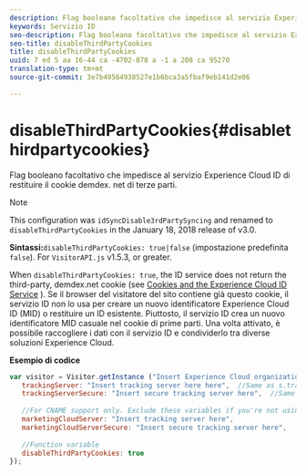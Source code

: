 ```yaml
---
description: Flag booleano facoltativo che impedisce al servizio Experience Cloud ID di restituire il cookie demdex. net di terze parti.
keywords: Servizio ID
seo-description: Flag booleano facoltativo che impedisce al servizio Experience Cloud ID di restituire il cookie demdex. net di terze parti.
seo-title: disableThirdPartyCookies
title: disableThirdPartyCookies
uuid: 7 ed 5 aa 16-44 ca -4702-878 a -1 a 208 ca 95270
translation-type: tm+mt
source-git-commit: 3e7b49564938527e1b6bca3a5fbaf9eb141d2e06

---
```



# disableThirdPartyCookies{#disablethirdpartycookies}

Flag booleano facoltativo che impedisce al servizio Experience Cloud ID di restituire il cookie demdex. net di terze parti.

>[!NOTE]
>
>This configuration was `idSyncDisable3rdPartySyncing` and renamed to `disableThirdPartyCookies` in the January 18, 2018 release of v3.0.

**Sintassi:**`disableThirdPartyCookies: true|false` (impostazione predefinita `false`). For `VisitorAPI.js` v1.5.3, or greater.

When `disableThirdPartyCookies: true`, the ID service does not return the third-party, demdex.net cookie (see [Cookies and the Experience Cloud ID Service](../../introduction/cookies.md) ). Se il browser del visitatore del sito contiene già questo cookie, il servizio ID non lo usa per creare un nuovo identificatore Experience Cloud ID (MID) o restituire un ID esistente. Piuttosto, il servizio ID crea un nuovo identificatore MID casuale nel cookie di prime parti. Una volta attivato, è possibile raccogliere i dati con il servizio ID e condividerlo tra diverse soluzioni Experience Cloud.

**Esempio di codice**

```js
var visitor = Visitor.getInstance ("Insert Experience Cloud organization ID here",{ 
   trackingServer: "Insert tracking server here here",  //Same as s.trackingServer 
   trackingServerSecure: "Insert secure tracking server here",  //Same as s.trackingServerSecure 
 
   //For CNAME support only. Exclude these variables if you're not using CNAME 
   marketingCloudServer: "Insert tracking server here", 
   marketingCloudServerSecure: "Insert secure tracking server here", 
 
   //Function variable 
   disableThirdPartyCookies: true 
});
```

